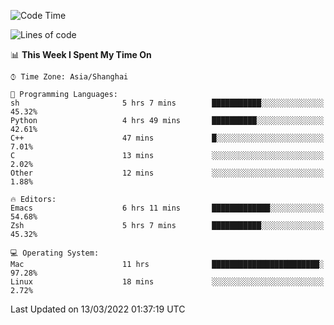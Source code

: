 <!--START_SECTION:waka-->
![Code Time](http://img.shields.io/badge/Code%20Time-646%20hrs%2054%20mins-blue)

![Lines of code](https://img.shields.io/badge/From%20Hello%20World%20I%27ve%20Written-22%20Thousand%20lines%20of%20code-blue)

📊 **This Week I Spent My Time On** 

```text
⌚︎ Time Zone: Asia/Shanghai

💬 Programming Languages: 
sh                       5 hrs 7 mins        ███████████░░░░░░░░░░░░░░   45.32% 
Python                   4 hrs 49 mins       ██████████░░░░░░░░░░░░░░░   42.61% 
C++                      47 mins             █░░░░░░░░░░░░░░░░░░░░░░░░   7.01% 
C                        13 mins             ░░░░░░░░░░░░░░░░░░░░░░░░░   2.02% 
Other                    12 mins             ░░░░░░░░░░░░░░░░░░░░░░░░░   1.88%

🔥 Editors: 
Emacs                    6 hrs 11 mins       █████████████░░░░░░░░░░░░   54.68% 
Zsh                      5 hrs 7 mins        ███████████░░░░░░░░░░░░░░   45.32%

💻 Operating System: 
Mac                      11 hrs              ████████████████████████░   97.28% 
Linux                    18 mins             ░░░░░░░░░░░░░░░░░░░░░░░░░   2.72%

```


 Last Updated on 13/03/2022 01:37:19 UTC
<!--END_SECTION:waka-->
